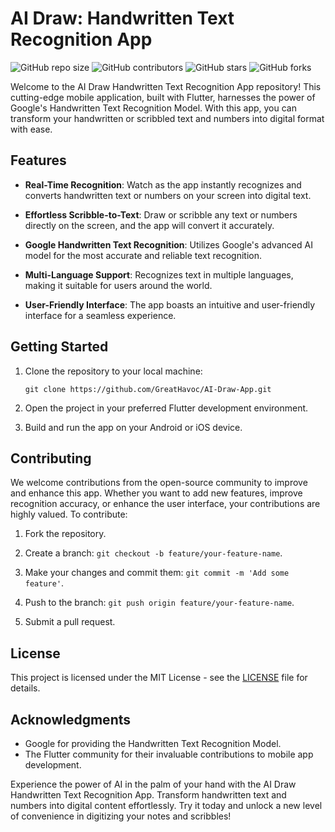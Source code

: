 # AI Draw: Handwritten Text Recognition App

![GitHub repo size](https://img.shields.io/github/repo-size/GreatHavoc/AI-Draw-App)
![GitHub contributors](https://img.shields.io/github/contributors/GreatHavoc/AI-Draw-App)
![GitHub stars](https://img.shields.io/github/stars/GreatHavoc/AI-Draw-App?style=social)
![GitHub forks](https://img.shields.io/github/forks/GreatHavoc/AI-Draw-App?style=social)

Welcome to the AI Draw Handwritten Text Recognition App repository! This cutting-edge mobile application, built with Flutter, harnesses the power of Google's Handwritten Text Recognition Model. With this app, you can transform your handwritten or scribbled text and numbers into digital format with ease.

## Features

- **Real-Time Recognition**: Watch as the app instantly recognizes and converts handwritten text or numbers on your screen into digital text.

- **Effortless Scribble-to-Text**: Draw or scribble any text or numbers directly on the screen, and the app will convert it accurately.

- **Google Handwritten Text Recognition**: Utilizes Google's advanced AI model for the most accurate and reliable text recognition.

- **Multi-Language Support**: Recognizes text in multiple languages, making it suitable for users around the world.

- **User-Friendly Interface**: The app boasts an intuitive and user-friendly interface for a seamless experience.

## Getting Started

1. Clone the repository to your local machine:

   ```
   git clone https://github.com/GreatHavoc/AI-Draw-App.git
   ```

2. Open the project in your preferred Flutter development environment.

3. Build and run the app on your Android or iOS device.

## Contributing

We welcome contributions from the open-source community to improve and enhance this app. Whether you want to add new features, improve recognition accuracy, or enhance the user interface, your contributions are highly valued. To contribute:

1. Fork the repository.

2. Create a branch: `git checkout -b feature/your-feature-name`.

3. Make your changes and commit them: `git commit -m 'Add some feature'`.

4. Push to the branch: `git push origin feature/your-feature-name`.

5. Submit a pull request.

## License

This project is licensed under the MIT License - see the [LICENSE](LICENSE) file for details.

## Acknowledgments

- Google for providing the Handwritten Text Recognition Model.
- The Flutter community for their invaluable contributions to mobile app development.

Experience the power of AI in the palm of your hand with the AI Draw Handwritten Text Recognition App. Transform handwritten text and numbers into digital content effortlessly. Try it today and unlock a new level of convenience in digitizing your notes and scribbles!

